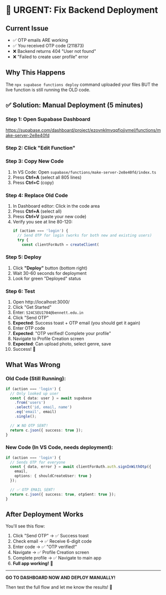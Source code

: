 # 🚨 URGENT: Fix Backend Deployment

## Current Issue
- ✅ OTP emails ARE working
- ✅ You received OTP code (211873)
- ❌ Backend returns 404 "User not found"
- ❌ "Failed to create user profile" error

## Why This Happens
The `npx supabase functions deploy` command uploaded your files BUT the live function is still running the OLD code.

## ✅ Solution: Manual Deployment (5 minutes)

### Step 1: Open Supabase Dashboard
https://supabase.com/dashboard/project/ezovnklmvqqfiojjvmel/functions/make-server-2e8e40fd

### Step 2: Click "Edit Function"

### Step 3: Copy New Code
1. In VS Code: Open `supabase/functions/make-server-2e8e40fd/index.ts`
2. Press **Ctrl+A** (select all 805 lines)
3. Press **Ctrl+C** (copy)

### Step 4: Replace Old Code
1. In Dashboard editor: Click in the code area
2. Press **Ctrl+A** (select all)
3. Press **Ctrl+V** (paste your new code)
4. Verify you see at line 80-120:
   ```typescript
   if (action === 'login') {
     // Send OTP for login (works for both new and existing users)
     try {
       const clientForAuth = createClient(
   ```

### Step 5: Deploy
1. Click **"Deploy"** button (bottom right)
2. Wait 30-60 seconds for deployment
3. Look for green "Deployed" status

### Step 6: Test
1. Open http://localhost:3000/
2. Click "Get Started"
3. Enter: `S24CSEU1704@bennett.edu.in`
4. Click "Send OTP"
5. **Expected**: Success toast + OTP email (you should get it again)
6. Enter OTP code
7. **Expected**: "OTP verified! Complete your profile"
8. Navigate to Profile Creation screen
9. **Expected**: Can upload photo, select genre, save
10. Success! 🎉

## What Was Wrong

### Old Code (Still Running):
```typescript
if (action === 'login') {
  // Only looked up user
  const { data: user } = await supabase
    .from('users')
    .select('id, email, name')
    .eq('email', email)
    .single();
  
  // ❌ NO OTP SENT!
  return c.json({ success: true });
}
```

### New Code (In VS Code, needs deployment):
```typescript
if (action === 'login') {
  // Sends OTP for everyone
  const { data, error } = await clientForAuth.auth.signInWithOtp({ 
    email,
    options: { shouldCreateUser: true }
  });
  
  // ✅ OTP EMAIL SENT!
  return c.json({ success: true, otpSent: true });
}
```

## After Deployment Works

You'll see this flow:
1. Click "Send OTP" → ✅ Success toast
2. Check email → ✅ Receive 6-digit code
3. Enter code → ✅ "OTP verified!"
4. Navigate → ✅ Profile Creation screen
5. Complete profile → ✅ Navigate to main app
6. **Full app working!** 🎉

---

**GO TO DASHBOARD NOW AND DEPLOY MANUALLY!**

Then test the full flow and let me know the results! 🚀
